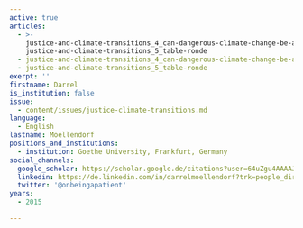 ```yaml
---
active: true
articles:
  - >-
    justice-and-climate-transitions_4_can-dangerous-climate-change-be-avoided- -
    justice-and-climate-transitions_5_table-ronde
  - justice-and-climate-transitions_4_can-dangerous-climate-change-be-avoided-
  - justice-and-climate-transitions_5_table-ronde
exerpt: ''
firstname: Darrel
is_institution: false
issue:
  - content/issues/justice-climate-transitions.md
language:
  - English
lastname: Moellendorf
positions_and_institutions:
  - institution: Goethe University, Frankfurt, Germany
social_channels:
  google_scholar: https://scholar.google.de/citations?user=64uZgu4AAAAJ&hl=en
  linkedin: https://de.linkedin.com/in/darrelmoellendorf?trk=people_directory
  twitter: '@onbeingapatient'
years:
  - 2015

---
```

